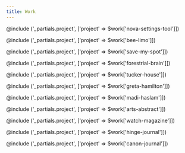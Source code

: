 ```yaml
---
title: Work
---
```


@include ('_partials.project', ['project' => $work['nova-settings-tool']])

@include ('_partials.project', ['project' => $work['bee-limo']])

@include ('_partials.project', ['project' => $work['save-my-spot']])

@include ('_partials.project', ['project' => $work['forestrial-brain']])

@include ('_partials.project', ['project' => $work['tucker-house']])

@include ('_partials.project', ['project' => $work['greta-hamilton']])

@include ('_partials.project', ['project' => $work['madi-haslam']])

<!-- @include ('_partials.project', ['project' => $work['kings-students-union']]) -->

@include ('_partials.project', ['project' => $work['arts-abstract']])

@include ('_partials.project', ['project' => $work['watch-magazine']])

@include ('_partials.project', ['project' => $work['hinge-journal']])

@include ('_partials.project', ['project' => $work['canon-journal']])


<!-- ## Other Clients:

Stratus Vineyards&nbsp;&nbsp;[↗](https://www.stratuswines.com)

Cru Wine Merchants&nbsp;&nbsp;[↗](https://www.cruwinemerchants.com)

Canadian Centre for Ethics in Public Affairs&nbsp;&nbsp;[↗](http://ccepa.ca)

King’s Bookstore Co-operative&nbsp;&nbsp;[↗](http://kingsbookstore.ca) -->

